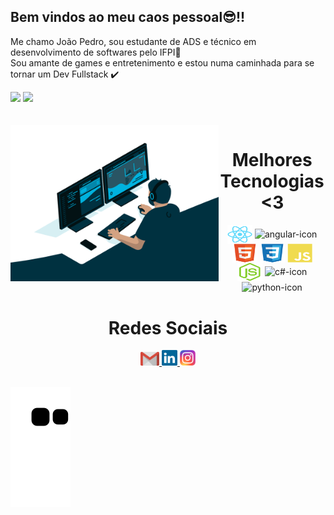 ## Bem vindos ao meu caos pessoal😎!!

Me chamo João Pedro, sou estudante de ADS e técnico em desenvolvimento de softwares pelo IFPI📌 <br>
Sou amante de games e entretenimento e estou numa caminhada para se tornar um Dev Fullstack ✔️

<div>
  <img src="https://github-readme-stats.vercel.app/api?username=JPedroCSz&show_icons=true&theme=discord_old_blurple&include_all_commits=true&count_private=true"/>
  <img src="https://github-readme-stats.vercel.app/api/top-langs/?username=JPedroCSz&layout=compact&langs_count=16&theme=discord_old_blurple"/>
</div>
<br>

<div  align="center"> 
  <div style="display: inline_block"><br>
    <img align="left" height="250" alt="coding-time" src="code.gif">
    <h1 align="center">Melhores Tecnologias <3</h1>
    <img align="center" height="30" width="40" alt="react-icon" src="https://raw.githubusercontent.com/devicons/devicon/master/icons/react/react-original.svg">
    <img align="center" height="30" width="40" alt="angular-icon" src="https://cdn.jsdelivr.net/gh/devicons/devicon/icons/angularjs/angularjs-original.svg">
    <img align="center" height="30" width="40" alt="html-icon" src="https://raw.githubusercontent.com/devicons/devicon/master/icons/html5/html5-original.svg">
    <img align="center" height="30" width="40" alt="css-icon" src="https://raw.githubusercontent.com/devicons/devicon/master/icons/css3/css3-original.svg">
    <img align="center" height="30" width="40" alt="js-icon" src="https://raw.githubusercontent.com/devicons/devicon/master/icons/javascript/javascript-plain.svg">
    <img align="center" height="30" width="40" alt="nodejs-icon" src="https://raw.githubusercontent.com/devicons/devicon/master/icons/nodejs/nodejs-original.svg">
    <img align="center" height="30" width="40" alt="c#-icon" src="https://cdn.jsdelivr.net/gh/devicons/devicon/icons/csharp/csharp-original.svg">   
    <img align="center" height="30" width="40" alt="python-icon" src="https://cdn.jsdelivr.net/gh/devicons/devicon/icons/python/python-original.svg">
   </div>
    
  
  <h1 align="center">Redes Sociais</h1>
    <a href = "mailto: work.joaopedoca22@gmail.com">
      <img width="30" src="gmail.svg">
    </a>
    <a href = "#####">
      <img width="25" src="linkedin.svg">
    </a>
    <a href = "https://www.instagram.com/_jpedro_carvalho_/">
      <img width="25" src="instagram.png">
    </a>
</div>
<br/>


![snake gif](https://github.com/JPedroCSz/JPedroCSz/blob/output/github-contribution-grid-snake.svg)

